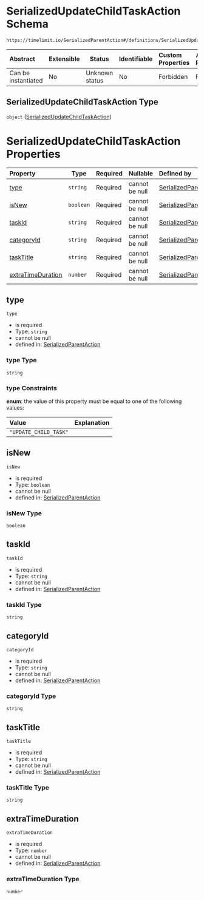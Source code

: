 # SerializedUpdateChildTaskAction Schema

```txt
https://timelimit.io/SerializedParentAction#/definitions/SerializedUpdateChildTaskAction
```




| Abstract            | Extensible | Status         | Identifiable | Custom Properties | Additional Properties | Access Restrictions | Defined In                                                                                        |
| :------------------ | ---------- | -------------- | ------------ | :---------------- | --------------------- | ------------------- | ------------------------------------------------------------------------------------------------- |
| Can be instantiated | No         | Unknown status | No           | Forbidden         | Forbidden             | none                | [SerializedParentAction.schema.json\*](SerializedParentAction.schema.json "open original schema") |

## SerializedUpdateChildTaskAction Type

`object` ([SerializedUpdateChildTaskAction](serializedparentaction-definitions-serializedupdatechildtaskaction.md))

# SerializedUpdateChildTaskAction Properties

| Property                                | Type      | Required | Nullable       | Defined by                                                                                                                                                                                                                                                |
| :-------------------------------------- | --------- | -------- | -------------- | :-------------------------------------------------------------------------------------------------------------------------------------------------------------------------------------------------------------------------------------------------------- |
| [type](#type)                           | `string`  | Required | cannot be null | [SerializedParentAction](serializedparentaction-definitions-serializedupdatechildtaskaction-properties-type.md "https&#x3A;//timelimit.io/SerializedParentAction#/definitions/SerializedUpdateChildTaskAction/properties/type")                           |
| [isNew](#isnew)                         | `boolean` | Required | cannot be null | [SerializedParentAction](serializedparentaction-definitions-serializedupdatechildtaskaction-properties-isnew.md "https&#x3A;//timelimit.io/SerializedParentAction#/definitions/SerializedUpdateChildTaskAction/properties/isNew")                         |
| [taskId](#taskid)                       | `string`  | Required | cannot be null | [SerializedParentAction](serializedparentaction-definitions-serializedupdatechildtaskaction-properties-taskid.md "https&#x3A;//timelimit.io/SerializedParentAction#/definitions/SerializedUpdateChildTaskAction/properties/taskId")                       |
| [categoryId](#categoryid)               | `string`  | Required | cannot be null | [SerializedParentAction](serializedparentaction-definitions-serializedupdatechildtaskaction-properties-categoryid.md "https&#x3A;//timelimit.io/SerializedParentAction#/definitions/SerializedUpdateChildTaskAction/properties/categoryId")               |
| [taskTitle](#tasktitle)                 | `string`  | Required | cannot be null | [SerializedParentAction](serializedparentaction-definitions-serializedupdatechildtaskaction-properties-tasktitle.md "https&#x3A;//timelimit.io/SerializedParentAction#/definitions/SerializedUpdateChildTaskAction/properties/taskTitle")                 |
| [extraTimeDuration](#extratimeduration) | `number`  | Required | cannot be null | [SerializedParentAction](serializedparentaction-definitions-serializedupdatechildtaskaction-properties-extratimeduration.md "https&#x3A;//timelimit.io/SerializedParentAction#/definitions/SerializedUpdateChildTaskAction/properties/extraTimeDuration") |

## type




`type`

-   is required
-   Type: `string`
-   cannot be null
-   defined in: [SerializedParentAction](serializedparentaction-definitions-serializedupdatechildtaskaction-properties-type.md "https&#x3A;//timelimit.io/SerializedParentAction#/definitions/SerializedUpdateChildTaskAction/properties/type")

### type Type

`string`

### type Constraints

**enum**: the value of this property must be equal to one of the following values:

| Value                 | Explanation |
| :-------------------- | ----------- |
| `"UPDATE_CHILD_TASK"` |             |

## isNew




`isNew`

-   is required
-   Type: `boolean`
-   cannot be null
-   defined in: [SerializedParentAction](serializedparentaction-definitions-serializedupdatechildtaskaction-properties-isnew.md "https&#x3A;//timelimit.io/SerializedParentAction#/definitions/SerializedUpdateChildTaskAction/properties/isNew")

### isNew Type

`boolean`

## taskId




`taskId`

-   is required
-   Type: `string`
-   cannot be null
-   defined in: [SerializedParentAction](serializedparentaction-definitions-serializedupdatechildtaskaction-properties-taskid.md "https&#x3A;//timelimit.io/SerializedParentAction#/definitions/SerializedUpdateChildTaskAction/properties/taskId")

### taskId Type

`string`

## categoryId




`categoryId`

-   is required
-   Type: `string`
-   cannot be null
-   defined in: [SerializedParentAction](serializedparentaction-definitions-serializedupdatechildtaskaction-properties-categoryid.md "https&#x3A;//timelimit.io/SerializedParentAction#/definitions/SerializedUpdateChildTaskAction/properties/categoryId")

### categoryId Type

`string`

## taskTitle




`taskTitle`

-   is required
-   Type: `string`
-   cannot be null
-   defined in: [SerializedParentAction](serializedparentaction-definitions-serializedupdatechildtaskaction-properties-tasktitle.md "https&#x3A;//timelimit.io/SerializedParentAction#/definitions/SerializedUpdateChildTaskAction/properties/taskTitle")

### taskTitle Type

`string`

## extraTimeDuration




`extraTimeDuration`

-   is required
-   Type: `number`
-   cannot be null
-   defined in: [SerializedParentAction](serializedparentaction-definitions-serializedupdatechildtaskaction-properties-extratimeduration.md "https&#x3A;//timelimit.io/SerializedParentAction#/definitions/SerializedUpdateChildTaskAction/properties/extraTimeDuration")

### extraTimeDuration Type

`number`
